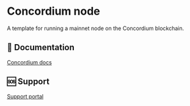 # Concordium node

A template for running a mainnet node on the Concordium blockchain.

## 📖 Documentation

[Concordium docs](https://developer.concordium.software/en/mainnet/net/nodes/node-requirements.html)

## 🆘 Support

[Support portal](https://support.concordium.software/)





